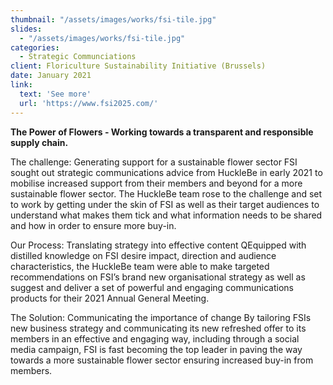 ```yaml
---
thumbnail: "/assets/images/works/fsi-tile.jpg"
slides:
  - "/assets/images/works/fsi-tile.jpg"
categories:
  - Strategic Communciations
client: Floriculture Sustainability Initiative (Brussels)
date: January 2021
link:
  text: 'See more'
  url: 'https://www.fsi2025.com/'
---
```


<b>The Power of Flowers - Working towards a transparent and responsible supply chain.</b>

The challenge: Generating support for a sustainable flower sector
FSI sought out strategic communications advice from HuckleBe in early 2021 to mobilise increased support from their members and beyond for a more sustainable flower sector. The HuckleBe team rose to the challenge and set to work by getting under the skin of FSI as well as their target audiences to understand what makes them tick and what information needs to be shared and how in order to ensure more buy-in. 

Our Process: Translating strategy into effective content
QEquipped with distilled knowledge on FSI desire impact, direction and audience characteristics, the HuckleBe team were able to make targeted recommendations on FSI’s brand new organisational strategy as well as suggest and deliver a set of powerful and engaging communications products for their 2021 Annual General Meeting.

The Solution: Communicating the importance of change 
By tailoring FSIs new business strategy and communicating its new refreshed offer to its members in an effective and engaging way, including through a social media campaign, FSI is fast becoming the top leader in paving the way towards a more sustainable flower sector ensuring increased buy-in from members.

